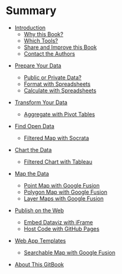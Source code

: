 # Summary

* [Introduction](README.md)
   <!-- * [What is a Dataviz?](introduction/what.md) -->
   * [Why this Book?](introduction/why.md)
   * [Which Tools?](introduction/which.md)
   * [Share and Improve this Book](introduction/share.md)
   * [Contact the Authors](introduction/contact.md)
<!-- * [Tell Stories with Data](story/README.md) -->
* [Prepare Your Data](prepare/about.md)
   * [Public or Private Data?](prepare/public-private/README.md)
   * [Format with Spreadsheets](prepare/spreadsheet/README.md)
   * [Calculate with Spreadsheets](prepare/calculate/README.md)
   <!-- * [Split Spreadsheet Columns](prepare/split/README.md) -->
   <!-- * [Clean Data with Open Refine](prepare/open-refine/README.md) -->
* [Transform Your Data](transform/about.md)
   * [Aggregate with Pivot Tables](transform/pivot-tables/README.md)
   <!-- * [Join Tables with VLookup](organize/vlookup/README.md) -->
   <!-- * [Geocode Addresses with Census](transform/geocode/README.md) -->
* [Find Open Data](find/about.md)
   <!-- * [Open Data on U.S.](find/us.README.md) -->
   <!-- * [Open Data on Connecticut](find/ct.README.md)  -->
   * [Filtered Map with Socrata](find/filtered-point-map-socrata/README.md)
   <!-- * [Maps with SocialExplorer] -->
* [Chart the Data](chart/about.md)
   <!-- * [Scatter Chart with Tableau] -->
   * [Filtered Chart with Tableau](chart/filtered-line-chart-tableau/README.md)
* [Map the Data](map/about.md)
   <!-- * [Point Map with BatchGeo](map/batchgeo/README.md) -->
   * [Point Map with Google Fusion](map/point-gft/README.md)
   * [Polygon Map with Google Fusion](map/polygon-gft/README.md)
   * [Layer Maps with Google Fusion](map/gft-layer-wizard/README.md)
* [Publish on the Web](publish/about.md)
   <!-- * [Publish with WordPress](publish/wordpress/README.md) -->
   * [Embed Dataviz with iFrame](publish/embed-iframe/README.md)
   <!-- * [Share code with GitHub] -->
   * [Host Code with GitHub Pages](publish/ghpages/README.md)
* [Web App Templates](web-app/about.md)
   <!-- * [Polygon Map with Leaflet] -->
   <!-- * [Storymap with Leaflet] -->
   * [Searchable Map with Google Fusion](web-app/searchable-map-template/README.md)



* [About This GitBook](gitbook/README.md)
